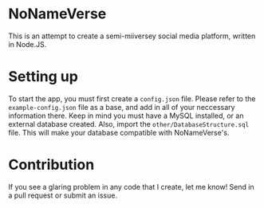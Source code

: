 # NoNameVerse

This is an attempt to create a semi-miiversey social media platform, written in Node.JS.

# Setting up

To start the app, you must first create a `config.json` file. Please refer to the `example-config.json` file as a base, and add in all of your neccessary information there. Keep in mind you must have a MySQL installed, or an external database created. Also, import the `other/DatabaseStructure.sql` file. This will make your database compatible with NoNameVerse's.

# Contribution

If you see a glaring problem in any code that I create, let me know! Send in a pull request or submit an issue.